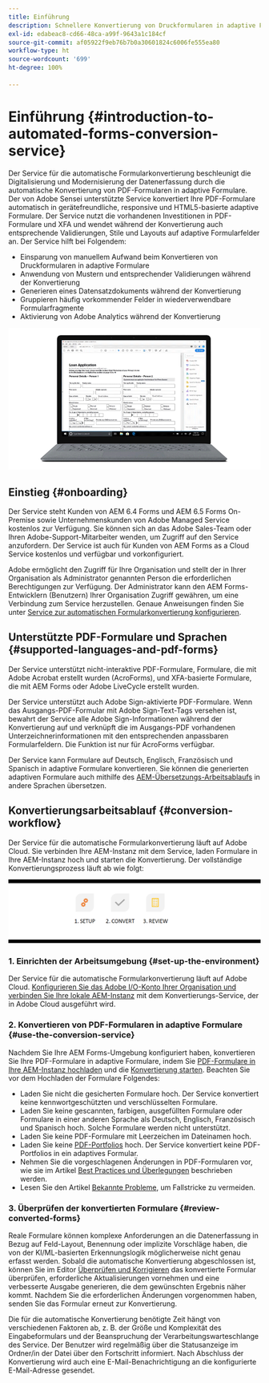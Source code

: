 ```yaml
---
title: Einführung
description: Schnellere Konvertierung von Druckformularen in adaptive Formulare
exl-id: edabeac8-cd66-48ca-a99f-9643a1c184cf
source-git-commit: af05922f9eb76b7b0a30601824c6006fe555ea80
workflow-type: ht
source-wordcount: '699'
ht-degree: 100%

---
```


# Einführung {#introduction-to-automated-forms-conversion-service}

Der Service für die automatische Formularkonvertierung beschleunigt die Digitalisierung und Modernisierung der Datenerfassung durch die automatische Konvertierung von PDF-Formularen in adaptive Formulare. Der von Adobe Sensei unterstützte Service konvertiert Ihre PDF-Formulare automatisch in gerätefreundliche, responsive und HTML5-basierte adaptive Formulare. Der Service nutzt die vorhandenen Investitionen in PDF-Formulare und XFA und wendet während der Konvertierung auch entsprechende Validierungen, Stile und Layouts auf adaptive Formularfelder an. Der Service hilft bei Folgendem:

* Einsparung von manuellem Aufwand beim Konvertieren von Druckformularen in adaptive Formulare
* Anwendung von Mustern und entsprechender Validierungen während der Konvertierung
* Generieren eines Datensatzdokuments während der Konvertierung
* Gruppieren häufig vorkommender Felder in wiederverwendbare Formularfragmente
* Aktivierung von Adobe Analytics während der Konvertierung

![Es ist einfach. Sie geben uns die Quellformulare und überlassen alles andere uns. Wir stellen Ihnen ansprechende adaptive Formulare bereit. Sie können die Ausgabe jederzeit zu Ihrer Zufriedenheit verändern. ](assets/pdf-to-adaptive-form-gitx50.gif)

## Einstieg  {#onboarding}

Der Service steht Kunden von AEM 6.4 Forms und AEM 6.5 Forms On-Premise sowie Unternehmenskunden von Adobe Managed Service kostenlos zur Verfügung. Sie können sich an das Adobe Sales-Team oder Ihren Adobe-Support-Mitarbeiter wenden, um Zugriff auf den Service anzufordern. Der Service ist auch für Kunden von AEM Forms as a Cloud Service kostenlos und verfügbar und vorkonfiguriert.

Adobe ermöglicht den Zugriff für Ihre Organisation und stellt der in Ihrer Organisation als Administrator genannten Person die erforderlichen Berechtigungen zur Verfügung. Der Administrator kann den AEM Forms-Entwicklern (Benutzern) Ihrer Organisation Zugriff gewähren, um eine Verbindung zum Service herzustellen. Genaue Anweisungen finden Sie unter [Service zur automatischen Formularkonvertierung konfigurieren](configure-service.md).

## Unterstützte PDF-Formulare und Sprachen {#supported-languages-and-pdf-forms}

Der Service unterstützt nicht-interaktive PDF-Formulare, Formulare, die mit Adobe Acrobat erstellt wurden (AcroForms), und XFA-basierte Formulare, die mit AEM Forms oder Adobe LiveCycle erstellt wurden.

Der Service unterstützt auch Adobe Sign-aktivierte PDF-Formulare. Wenn das Ausgangs-PDF-Formular mit Adobe Sign-Text-Tags versehen ist, bewahrt der Service alle Adobe Sign-Informationen während der Konvertierung auf und verknüpft die im Ausgangs-PDF vorhandenen Unterzeichnerinformationen mit den entsprechenden anpassbaren Formularfeldern. Die Funktion ist nur für AcroForms verfügbar.

Der Service kann Formulare auf Deutsch, Englisch, Französisch und Spanisch in adaptive Formulare konvertieren. Sie können die generierten adaptiven Formulare auch mithilfe des [AEM-Übersetzungs-Arbeitsablaufs](https://helpx.adobe.com/de/experience-manager/6-5/forms/using/using-aem-translation-workflow-to-localize-adaptive-forms.html) in andere Sprachen übersetzen.

## Konvertierungsarbeitsablauf  {#conversion-workflow}

Der Service für die automatische Formularkonvertierung läuft auf Adobe Cloud. Sie verbinden Ihre AEM-Instanz mit dem Service, laden Formulare in Ihre AEM-Instanz hoch und starten die Konvertierung. Der vollständige Konvertierungsprozess läuft ab wie folgt:

![Arbeitsablauf](assets/conversion-workflow.png)

### 1. Einrichten der Arbeitsumgebung {#set-up-the-environment}

Der Service für die automatische Formularkonvertierung läuft auf Adobe Cloud. [Konfigurieren Sie das Adobe I/O-Konto Ihrer Organisation und verbinden Sie Ihre lokale AEM-Instanz](configure-service.md) mit dem Konvertierungs-Service, der in Adobe Cloud ausgeführt wird.

### 2. Konvertieren von PDF-Formularen in adaptive Formulare {#use-the-conversion-service}

Nachdem Sie Ihre AEM Forms-Umgebung konfiguriert haben, konvertieren Sie Ihre PDF-Formulare in adaptive Formulare, indem Sie [PDF-Formulare in Ihre AEM-Instanz hochladen](convert-existing-forms-to-adaptive-forms.md) und die [Konvertierung starten](convert-existing-forms-to-adaptive-forms.md#run-the-conversion). Beachten Sie vor dem Hochladen der Formulare Folgendes:

* Laden Sie nicht die gesicherten Formulare hoch. Der Service konvertiert keine kennwortgeschützten und verschlüsselten Formulare.
* Laden Sie keine gescannten, farbigen, ausgefüllten Formulare oder Formulare in einer anderen Sprache als Deutsch, Englisch, Französisch und Spanisch hoch. Solche Formulare werden nicht unterstützt.
* Laden Sie keine PDF-Formulare mit Leerzeichen im Dateinamen hoch.
* Laden Sie keine [PDF-Portfolios](https://helpx.adobe.com/de/acrobat/using/overview-pdf-portfolios.html) hoch. Der Service konvertiert keine PDF-Portfolios in ein adaptives Formular.
* Nehmen Sie die vorgeschlagenen Änderungen in PDF-Formularen vor, wie sie im Artikel [Best Practices und Überlegungen](styles-and-pattern-considerations-and-best-practices.md) beschrieben werden.
* Lesen Sie den Artikel [Bekannte Probleme](known-issues.md), um Fallstricke zu vermeiden.

### 3. Überprüfen der konvertierten Formulare {#review-converted-forms}

Reale Formulare können komplexe Anforderungen an die Datenerfassung in Bezug auf Feld-Layout, Benennung oder implizite Vorschläge haben, die von der KI/ML-basierten Erkennungslogik möglicherweise nicht genau erfasst werden. Sobald die automatische Konvertierung abgeschlossen ist, können Sie im Editor [Überprüfen und Korrigieren](review-correct-ui-edited.md) das konvertierte Formular überprüfen, erforderliche Aktualisierungen vornehmen und eine verbesserte Ausgabe generieren, die dem gewünschten Ergebnis näher kommt. Nachdem Sie die erforderlichen Änderungen vorgenommen haben, senden Sie das Formular erneut zur Konvertierung.

Die für die automatische Konvertierung benötigte Zeit hängt von verschiedenen Faktoren ab, z. B. der Größe und Komplexität des Eingabeformulars und der Beanspruchung der Verarbeitungswarteschlange des Service. Der Benutzer wird regelmäßig über die Statusanzeige im Ordner/in der Datei über den Fortschritt informiert. Nach Abschluss der Konvertierung wird auch eine E-Mail-Benachrichtigung an die konfigurierte E-Mail-Adresse gesendet.
